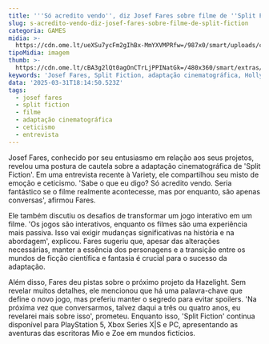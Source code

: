```yaml
---
title: '''Só acredito vendo'', diz Josef Fares sobre filme de ''Split Fiction'''
slug: s-acredito-vendo-diz-josef-fares-sobre-filme-de-split-fiction
categoria: GAMES
midia: >-
  https://cdn.ome.lt/ueXSu7ycFm2gIhBx-MmYXVMPRfw=/987x0/smart/uploads/conteudo/fotos/imagem_2025-03-31_141219496.png
tipoMidia: imagem
thumb: >-
  https://cdn.ome.lt/cBA3g2lQt0agOnCTrLjPPINatGk=/480x360/smart/extras/conteudos/imagem_2025-03-31_141216566.png
keywords: 'Josef Fares, Split Fiction, adaptação cinematográfica, Hollywood, Hazelight'
data: '2025-03-31T18:14:50.523Z'
tags:
  - josef fares
  - split fiction
  - filme
  - adaptação cinematográfica
  - ceticismo
  - entrevista
---
```


Josef Fares, conhecido por seu entusiasmo em relação aos seus projetos, revelou uma postura de cautela sobre a adaptação cinematográfica de 'Split Fiction'. Em uma entrevista recente à Variety, ele compartilhou seu misto de emoção e ceticismo. 'Sabe o que eu digo? Só acredito vendo. Seria fantástico se o filme realmente acontecesse, mas por enquanto, são apenas conversas', afirmou Fares.

Ele também discutiu os desafios de transformar um jogo interativo em um filme. 'Os jogos são interativos, enquanto os filmes são uma experiência mais passiva. Isso vai exigir mudanças significativas na história e na abordagem', explicou. Fares sugeriu que, apesar das alterações necessárias, manter a essência dos personagens e a transição entre os mundos de ficção científica e fantasia é crucial para o sucesso da adaptação.

Além disso, Fares deu pistas sobre o próximo projeto da Hazelight. Sem revelar muitos detalhes, ele mencionou que há uma palavra-chave que define o novo jogo, mas preferiu manter o segredo para evitar spoilers. 'Na próxima vez que conversarmos, talvez daqui a três ou quatro anos, eu revelarei mais sobre isso', prometeu. Enquanto isso, 'Split Fiction' continua disponível para PlayStation 5, Xbox Series X|S e PC, apresentando as aventuras das escritoras Mio e Zoe em mundos fictícios.
